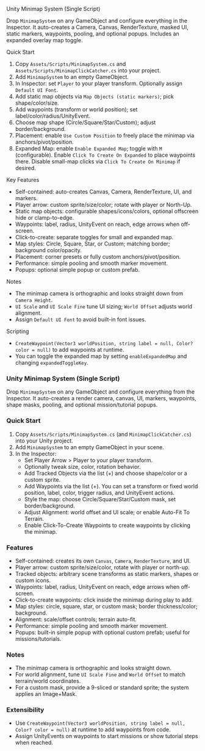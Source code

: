 Unity Minimap System (Single Script)

Drop `MinimapSystem` on any GameObject and configure everything in the Inspector. It auto-creates a Camera, Canvas, RenderTexture, masked UI, static markers, waypoints, pooling, and optional popups. Includes an expanded overlay map toggle.

Quick Start
1) Copy `Assets/Scripts/MinimapSystem.cs` and `Assets/Scripts/MinimapClickCatcher.cs` into your project.
2) Add `MinimapSystem` to an empty GameObject.
3) In Inspector: set `Player` to your player transform. Optionally assign `Default UI Font`.
4) Add static map objects via `Map Objects (static markers)`; pick shape/color/size.
5) Add waypoints (transform or world position); set label/color/radius/UnityEvent.
6) Choose map shape (Circle/Square/Star/Custom); adjust border/background.
7) Placement: enable `Use Custom Position` to freely place the minimap via anchors/pivot/position.
8) Expanded Map: enable `Enable Expanded Map`; toggle with `M` (configurable). Enable `Click To Create On Expanded` to place waypoints there. Disable small-map clicks via `Click To Create On Minimap` if desired.

Key Features
- Self-contained: auto-creates Canvas, Camera, RenderTexture, UI, and markers.
- Player arrow: custom sprite/size/color; rotate with player or North-Up.
- Static map objects: configurable shapes/icons/colors, optional offscreen hide or clamp-to-edge.
- Waypoints: label, radius, UnityEvent on reach, edge arrows when off-screen.
- Click-to-create: separate toggles for small and expanded map.
- Map styles: Circle, Square, Star, or Custom; matching border; background color/opacity.
- Placement: corner presets or fully custom anchors/pivot/position.
- Performance: simple pooling and smooth marker movement.
- Popups: optional simple popup or custom prefab.

Notes
- The minimap camera is orthographic and looks straight down from `Camera Height`.
- `UI Scale` and `UI Scale Fine` tune UI sizing; `World Offset` adjusts world alignment.
- Assign `Default UI Font` to avoid built-in font issues.

Scripting
- `CreateWaypoint(Vector3 worldPosition, string label = null, Color? color = null)` to add waypoints at runtime.
- You can toggle the expanded map by setting `enableExpandedMap` and changing `expandedToggleKey`.

### Unity Minimap System (Single Script)

Drop `MinimapSystem` on any GameObject and configure everything from the Inspector. It auto-creates a render camera, canvas, UI, markers, waypoints, shape masks, pooling, and optional mission/tutorial popups.

### Quick Start
1. Copy `Assets/Scripts/MinimapSystem.cs` (and `MinimapClickCatcher.cs`) into your Unity project.
2. Add `MinimapSystem` to an empty GameObject in your scene.
3. In the Inspector:
   - Set Player Arrow > Player to your player transform.
   - Optionally tweak size, color, rotation behavior.
   - Add Tracked Objects via the list (+) and choose shape/color or a custom sprite.
   - Add Waypoints via the list (+). You can set a transform or fixed world position, label, color, trigger radius, and UnityEvent actions.
   - Style the map: choose Circle/Square/Star/Custom mask, set border/background.
   - Adjust Alignment: world offset and UI scale; or enable Auto-Fit To Terrain.
   - Enable Click-To-Create Waypoints to create waypoints by clicking the minimap.

### Features
- Self-contained: creates its own `Canvas`, `Camera`, `RenderTexture`, and UI.
- Player arrow: custom sprite/size/color, rotate with player or north-up.
- Tracked objects: arbitrary scene transforms as static markers, shapes or custom icons.
- Waypoints: label, radius, UnityEvent on reach, edge arrows when off-screen.
- Click-to-create waypoints: click inside the minimap during play to add.
- Map styles: circle, square, star, or custom mask; border thickness/color; background.
- Alignment: scale/offset controls; terrain auto-fit.
- Performance: simple pooling and smooth marker movement.
- Popups: built-in simple popup with optional custom prefab; useful for missions/tutorials.

### Notes
- The minimap camera is orthographic and looks straight down.
- For world alignment, tune `UI Scale Fine` and `World Offset` to match terrain/world coordinates.
- For a custom mask, provide a 9-sliced or standard sprite; the system applies an Image+Mask.

### Extensibility
- Use `CreateWaypoint(Vector3 worldPosition, string label = null, Color? color = null)` at runtime to add waypoints from code.
- Assign UnityEvents on waypoints to start missions or show tutorial steps when reached.

